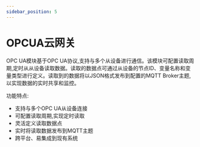 ```yaml
---
sidebar_position: 5
---
```

# OPCUA云网关


OPC UA模块基于OPC UA协议,支持与多个从设备进行通信。该模块可配置读取周期,定时从从设备读取数据。读取的数据点可通过从设备的节点ID、变量名称和变量类型进行定义。读取到的数据将以JSON格式发布到配置的MQTT Broker主题,以实现数据的实时共享和监控。

功能特点:

- 支持与多个OPC UA从设备连接
- 可配置读取周期,实现定时读取
- 灵活定义读取数据点
- 实时将读取数据发布到MQTT主题
- 跨平台、易集成到现有系统
